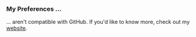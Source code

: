 ### My Preferences ...

... aren't compatible with GitHub. If you'd like to know more, check out my [website](https://nolanmcmahon.net).
